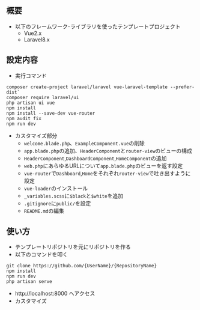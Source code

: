 
## 概要

- 以下のフレームワーク･ライブラリを使ったテンプレートプロジェクト
  - Vue2.x
  - Laravel8.x

## 設定内容

- 実行コマンド
```
composer create-project laravel/laravel vue-laravel-template --prefer-dist`
composer require laravel/ui
php artisan ui vue
npm install
npm install --save-dev vue-router
npm audit fix
npm run dev
```

- カスタマイズ部分
  - `welcome.blade.php`、`ExampleComponent.vue`の削除
  - `app.blade.php`の追加、`HeaderComponent`と`router-view`のビューの構成
  - `HeaderComponent`,`DashboardComponent`,`HomeComponent`の追加
  - `web.php`にあらゆるURLについて`app.blade.php`のビューを返す設定
  - `vue-router`で`Dashboard`,`Home`をそれぞれ`router-view`で吐き出すように設定
  - `vue-loader`のインストール
  - `_variables.scss`に`$black`と`$white`を追加
  - `.gitignore`に`public/`を設定
  - `README.md`の編集
  
## 使い方
  - テンプレートリポジトリを元にリポジトリを作る
  - 以下のコマンドを叩く
  ```
  git clone https://github.com/{UserName}/{RepositoryName}
  npm install
  npm run dev
  php artisan serve
  ```
  - http://localhost:8000 へアクセス
  - カスタマイズ

